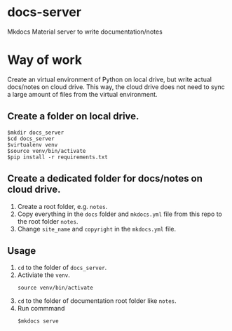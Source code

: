 # docs-server
Mkdocs Material server to write documentation/notes


# Way of work
Create an virtual environment of Python on local drive, but write actual docs/notes on cloud drive. 
This way, the cloud drive does not need to sync a large amount of files from the virtual environment.


## Create a folder on local drive.

```
$mkdir docs_server
$cd docs_server
$virtualenv venv
$source venv/bin/activate
$pip install -r requirements.txt
```

## Create a dedicated folder for docs/notes on cloud drive. 

1. Create a root folder, e.g. `notes`.
2. Copy everything in the `docs` folder and `mkdocs.yml` file from this repo to the root folder `notes`.
3. Change `site_name` and `copyright` in the `mkdocs.yml` file.


## Usage

1. `cd` to the folder of `docs_server`.
2. Activiate the `venv`.
    ```
    source venv/bin/activate
    ```
3. `cd` to the folder of documentation root folder like `notes`.
4. Run commmand
    ```
    $mkdocs serve
    ```